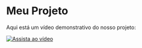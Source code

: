 # Meu Projeto

Aqui está um vídeo demonstrativo do nosso projeto:

[![Assista ao vídeo](assets/thumbnail.png)](https://drive.google.com/file/d/1Dx6S6v_PiXVChFeKfT0Cr2tZ5F3LZD0H/preview)


